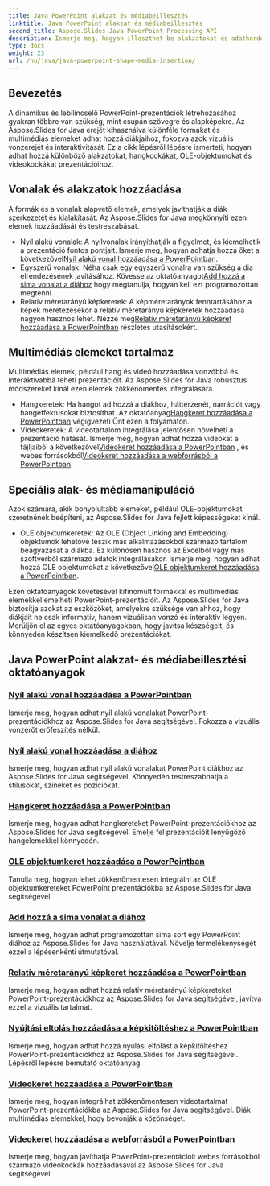 ```yaml
---
title: Java PowerPoint alakzat és médiabeillesztés
linktitle: Java PowerPoint alakzat és médiabeillesztés
second_title: Aspose.Slides Java PowerPoint Processing API
description: Ismerje meg, hogyan illeszthet be alakzatokat és adathordozókat PowerPoint-prezentációkba az Aspose.Slides for Java segítségével. Az oktatóanyagok sorok, hangok, OLE-objektumok és videók hozzáadását tartalmazzák.
type: docs
weight: 23
url: /hu/java/java-powerpoint-shape-media-insertion/
---
```


## Bevezetés

A dinamikus és lebilincselő PowerPoint-prezentációk létrehozásához gyakran többre van szükség, mint csupán szövegre és alapképekre. Az Aspose.Slides for Java erejét kihasználva különféle formákat és multimédiás elemeket adhat hozzá diákjaihoz, fokozva azok vizuális vonzerejét és interaktivitását. Ez a cikk lépésről lépésre ismerteti, hogyan adhat hozzá különböző alakzatokat, hangkockákat, OLE-objektumokat és videokockákat prezentációihoz.

## Vonalak és alakzatok hozzáadása

A formák és a vonalak alapvető elemek, amelyek javíthatják a diák szerkezetét és kialakítását. Az Aspose.Slides for Java megkönnyíti ezen elemek hozzáadását és testreszabását.

-  Nyíl alakú vonalak: A nyílvonalak irányíthatják a figyelmet, és kiemelhetik a prezentáció fontos pontjait. Ismerje meg, hogyan adhatja hozzá őket a következővel[Nyíl alakú vonal hozzáadása a PowerPointban](./add-arrow-shaped-line-powerpoint/).
- Egyszerű vonalak: Néha csak egy egyszerű vonalra van szükség a dia elrendezésének javításához. Kövesse az oktatóanyagot[Add hozzá a sima vonalat a diához](./add-plain-line-slide/) hogy megtanulja, hogyan kell ezt programozottan megtenni.
-  Relatív méretarányú képkeretek: A képméretarányok fenntartásához a képek méretezésekor a relatív méretarányú képkeretek hozzáadása nagyon hasznos lehet. Nézze meg[Relatív méretarányú képkeret hozzáadása a PowerPointban](./add-relative-scale-height-picture-frame-powerpoint/) részletes utasításokért.

## Multimédiás elemeket tartalmaz

Multimédiás elemek, például hang és videó hozzáadása vonzóbbá és interaktívabbá teheti prezentációit. Az Aspose.Slides for Java robusztus módszereket kínál ezen elemek zökkenőmentes integrálására.

-  Hangkeretek: Ha hangot ad hozzá a diákhoz, háttérzenét, narrációt vagy hangeffektusokat biztosíthat. Az oktatóanyag[Hangkeret hozzáadása a PowerPointban](./add-audio-frame-powerpoint/) végigvezeti Önt ezen a folyamaton.
- Videokeretek: A videotartalom integrálása jelentősen növelheti a prezentáció hatását. Ismerje meg, hogyan adhat hozzá videókat a fájljaiból a következővel[Videokeret hozzáadása a PowerPointban](./add-video-frame-powerpoint/) , és webes forrásokból[Videokeret hozzáadása a webforrásból a PowerPointban](./add-video-frame-web-source-powerpoint/).

## Speciális alak- és médiamanipuláció

Azok számára, akik bonyolultabb elemeket, például OLE-objektumokat szeretnének beépíteni, az Aspose.Slides for Java fejlett képességeket kínál.

-  OLE objektumkeretek: Az OLE (Object Linking and Embedding) objektumok lehetővé teszik más alkalmazásokból származó tartalom beágyazását a diákba. Ez különösen hasznos az Excelből vagy más szoftverből származó adatok integrálásakor. Ismerje meg, hogyan adhat hozzá OLE objektumokat a következővel[OLE objektumkeret hozzáadása a PowerPointban](./add-ole-object-frame-powerpoint/).

Ezen oktatóanyagok követésével kifinomult formákkal és multimédiás elemekkel emelheti PowerPoint-prezentációit. Az Aspose.Slides for Java biztosítja azokat az eszközöket, amelyekre szüksége van ahhoz, hogy diákjait ne csak informatív, hanem vizuálisan vonzó és interaktív legyen. Merüljön el az egyes oktatóanyagokban, hogy javítsa készségeit, és könnyedén készítsen kiemelkedő prezentációkat.
## Java PowerPoint alakzat- és médiabeillesztési oktatóanyagok
### [Nyíl alakú vonal hozzáadása a PowerPointban](./add-arrow-shaped-line-powerpoint/)
Ismerje meg, hogyan adhat nyíl alakú vonalakat PowerPoint-prezentációkhoz az Aspose.Slides for Java segítségével. Fokozza a vizuális vonzerőt erőfeszítés nélkül.
### [Nyíl alakú vonal hozzáadása a diához](./add-arrow-shaped-line-slide/)
Ismerje meg, hogyan adhat nyíl alakú vonalakat PowerPoint diákhoz az Aspose.Slides for Java segítségével. Könnyedén testreszabhatja a stílusokat, színeket és pozíciókat.
### [Hangkeret hozzáadása a PowerPointban](./add-audio-frame-powerpoint/)
Ismerje meg, hogyan adhat hangkereteket PowerPoint-prezentációkhoz az Aspose.Slides for Java segítségével. Emelje fel prezentációit lenyűgöző hangelemekkel könnyedén.
### [OLE objektumkeret hozzáadása a PowerPointban](./add-ole-object-frame-powerpoint/)
Tanulja meg, hogyan lehet zökkenőmentesen integrálni az OLE objektumkereteket PowerPoint prezentációkba az Aspose.Slides for Java segítségével
### [Add hozzá a sima vonalat a diához](./add-plain-line-slide/)
Ismerje meg, hogyan adhat programozottan sima sort egy PowerPoint diához az Aspose.Slides for Java használatával. Növelje termelékenységét ezzel a lépésenkénti útmutatóval.
### [Relatív méretarányú képkeret hozzáadása a PowerPointban](./add-relative-scale-height-picture-frame-powerpoint/)
Ismerje meg, hogyan adhat hozzá relatív méretarányú képkereteket PowerPoint-prezentációkhoz az Aspose.Slides for Java segítségével, javítva ezzel a vizuális tartalmat.
### [Nyújtási eltolás hozzáadása a képkitöltéshez a PowerPointban](./add-stretch-offset-image-fill-powerpoint/)
Ismerje meg, hogyan adhat hozzá nyúlási eltolást a képkitöltéshez PowerPoint-prezentációkhoz az Aspose.Slides for Java segítségével. Lépésről lépésre bemutató oktatóanyag.
### [Videokeret hozzáadása a PowerPointban](./add-video-frame-powerpoint/)
Ismerje meg, hogyan integrálhat zökkenőmentesen videotartalmat PowerPoint-prezentációkba az Aspose.Slides for Java segítségével. Diák multimédiás elemekkel, hogy bevonják a közönséget.
### [Videokeret hozzáadása a webforrásból a PowerPointban](./add-video-frame-web-source-powerpoint/)
Ismerje meg, hogyan javíthatja PowerPoint-prezentációit webes forrásokból származó videokockák hozzáadásával az Aspose.Slides for Java segítségével.